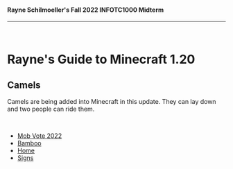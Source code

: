 <html>
  
  <body>
    <h4>Rayne Schilmoeller's Fall 2022 INFOTC1000 Midterm</h4>
    <hr>
    <br>
    <h1>Rayne's Guide to Minecraft 1.20</h1>
    <h2>Camels</h2>
    <p>Camels are being added into Minecraft in this update. They can lay down and two people can ride them.</p>
    <br>
    <ul>
      <li><a href="./mobs.md">Mob Vote 2022</a></li>
      <li><a href="./bamboo.md">Bamboo</a></li>
      <li><a href="./README.md">Home</a></li>
      <li><a href="./signs.md">Signs</a></li>
    </ul>
    
    
    
</html>

